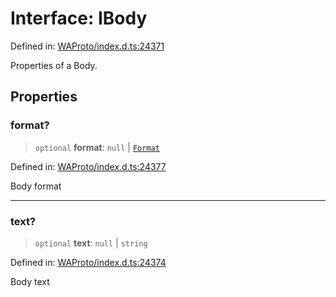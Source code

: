 # Interface: IBody

Defined in: [WAProto/index.d.ts:24371](https://github.com/Fokusdotid/Baileys/blob/86ad0f8078178c8586062ad3364a59e068f4b3b2/WAProto/index.d.ts#L24371)

Properties of a Body.

## Properties

### format?

> `optional` **format**: `null` \| [`Format`](../namespaces/Body/enumerations/Format.md)

Defined in: [WAProto/index.d.ts:24377](https://github.com/Fokusdotid/Baileys/blob/86ad0f8078178c8586062ad3364a59e068f4b3b2/WAProto/index.d.ts#L24377)

Body format

***

### text?

> `optional` **text**: `null` \| `string`

Defined in: [WAProto/index.d.ts:24374](https://github.com/Fokusdotid/Baileys/blob/86ad0f8078178c8586062ad3364a59e068f4b3b2/WAProto/index.d.ts#L24374)

Body text
